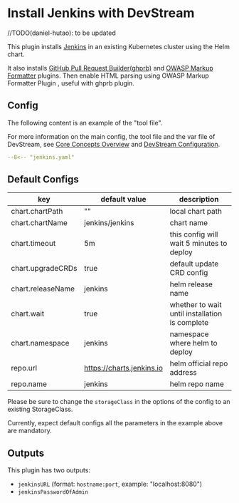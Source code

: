 # Install Jenkins with DevStream

//TODO(daniel-hutao): to be updated

This plugin installs [Jenkins](https://jenkins.io) in an existing Kubernetes cluster using the Helm chart.

It also installs [GitHub Pull Request Builder(ghprb)](https://plugins.jenkins.io/ghprb/) and [OWASP Markup Formatter](https://plugins.jenkins.io/antisamy-markup-formatter/) plugins. Then enable HTML parsing using OWASP Markup Formatter Plugin , useful with ghprb plugin.

## Config

The following content is an example of the "tool file".

For more information on the main config, the tool file and the var file of DevStream, see [Core Concepts Overview](../core-concepts/core-concepts.md#1-config) and [DevStream Configuration](../core-concepts/config.md).

```yaml
--8<-- "jenkins.yaml"
```

## Default Configs

| key                | default value             | description                                        |
| ----               | ----                      | ----                                               |
| chart.chartPath    | ""                        | local chart path                                   |
| chart.chartName    | jenkins/jenkins           | chart name                                         |
| chart.timeout      | 5m                        | this config will wait 5 minutes to deploy          |
| chart.upgradeCRDs  | true                      | default update CRD config                          |
| chart.releaseName  | jenkins                   | helm release name                                  |
| chart.wait         | true                      | whether to wait until installation is complete     |
| chart.namespace    | jenkins                   | namespace where helm to deploy                     |
| repo.url           | https://charts.jenkins.io | helm official repo address                         |
| repo.name          | jenkins                   | helm repo name                                     |

Please be sure to change the `storageClass` in the options of the config to an existing StorageClass.

Currently, expect default configs all the parameters in the example above are mandatory.

## Outputs

This plugin has two outputs:

- `jenkinsURL` (format: `hostname:port`, example: "localhost:8080")
- `jenkinsPasswordOfAdmin` 
